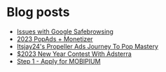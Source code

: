 # Blog posts
<!-- BLOG-POST-LIST:START -->
- [Issues with Google Safebrowsing](https://afflift.com/f/threads/issues-with-google-safebrowsing.10136/)
- [2023 PopAds + Monetizer](https://afflift.com/f/threads/2023-popads-monetizer.10185/)
- [Itsjay24&#39;s Propeller Ads Journey To Pop Mastery](https://afflift.com/f/threads/itsjay24s-propeller-ads-journey-to-pop-mastery.10146/)
- [$2023 New Year Contest With Adsterra](https://afflift.com/f/threads/2023-new-year-contest-with-adsterra.10196/)
- [Step 1 - Apply for MOBIPIUM](https://afflift.com/f/threads/step-1-apply-for-mobipium.2938/)
<!-- BLOG-POST-LIST:END -->
